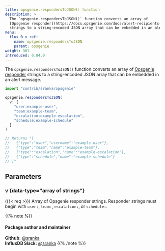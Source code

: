 ```yaml
---
title: opsgenie.respondersToJSON() function
description: >
  The `opsgenie.respondersToJSON()` function converts an array of
  [Opsgenie responder](https://docs.opsgenie.com/docs/alert-recipients-and-teams)
  strings to a string-encoded JSON array that can be embedded in an alert message.
menu:
  flux_0_x_ref:
    name: opsgenie.respondersToJSON
    parent: opsgenie
weight: 301
introduced: 0.84.0
---
```


The `opsgenie.respondersToJSON()` function converts an array of
[Opsgenie responder](https://docs.opsgenie.com/docs/alert-recipients-and-teams)
strings to a string-encoded JSON array that can be embedded in an alert message.

```js
import "contrib/sranka/opsgenie"

opsgenie.respondersToJSON(
  v: [
    "user:example-user",
    "team:example-team",
    "escalation:example-escalation",
    "schedule:example-schedule"
  ]
)

// Returns "[
//   {"type":"user","username":"example-user"},
//   {"type":"team","name":"example-team"},
//   {"type":"escalation","name":"example-escalation"},
//   {"type":"schedule","name":"example-schedule"}
// ]"
```

## Parameters

### v {data-type="array of strings"}
({{< req >}}) Array of Opsgenie responder strings.
Responder strings must begin with `user:`, `team:`, `escalation:`, or `schedule:`.

{{% note %}}
#### Package author and maintainer
**Github:** [@sranka](https://github.com/sranka)  
**InfluxDB Slack:** [@sranka](https://influxdata.com/slack)
{{% /note %}}
